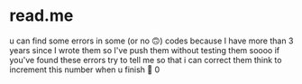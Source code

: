 # read.me
 u can find some errors in some (or no 🙃) codes because I have more than 3 years since I wrote them so I've push them without testing them soooo if you've found these errors try to tell me so that i can correct them 
 think to increment this number when u finish 🙏
  0
